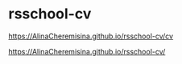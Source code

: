 # rsschool-cv
https://AlinaCheremisina.github.io/rsschool-cv/cv

https://AlinaCheremisina.github.io/rsschool-cv/
